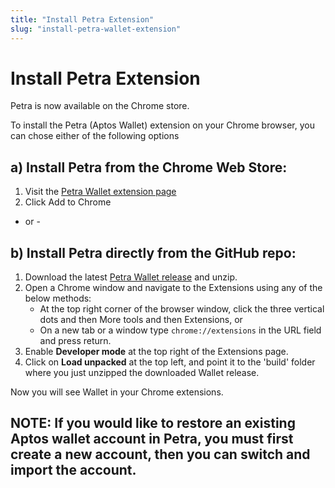 ```yaml
---
title: "Install Petra Extension"
slug: "install-petra-wallet-extension"
---
```


# Install Petra Extension

Petra is now available on the Chrome store.

To install the Petra (Aptos Wallet) extension on your Chrome browser, you can chose either of the following options

## a) Install Petra from the Chrome Web Store:
1. Visit the [Petra Wallet extension page](https://chrome.google.com/webstore/detail/petra/ejjladinnckdgjemekebdpeokbikhfci)
2. Click Add to Chrome

- or - 

## b) Install Petra directly from the GitHub repo:

1. Download the latest [Petra Wallet release](https://github.com/aptos-labs/aptos-core/releases?q=wallet&expanded=true) and unzip.
2. Open a Chrome window and navigate to the Extensions using any of the below methods:
    - At the top right corner of the browser window, click the three vertical dots and then More tools and then Extensions, or
    - On a new tab or a window type `chrome://extensions` in the URL field and press return.
3. Enable **Developer mode** at the top right of the Extensions page.
4. Click on **Load unpacked** at the top left, and point it to the 'build' folder where you just unzipped the downloaded Wallet release.

Now you will see Wallet in your Chrome extensions.

## NOTE: If you would like to restore an existing Aptos wallet account in Petra, you must first create a new account, then you can switch and import the account.

